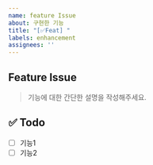 ```yaml
---
name: feature Issue
about: 구현한 기능
title: "[✅Feat] "
labels: enhancement
assignees: ''
---
```

## Feature Issue

> 기능에 대한 간단한 설명을 작성해주세요.

## ✅ Todo

- [ ] 기능1
- [ ] 기능2